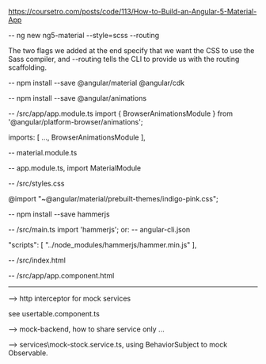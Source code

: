 
https://coursetro.com/posts/code/113/How-to-Build-an-Angular-5-Material-App



-- ng new ng5-material --style=scss --routing

The two flags we added at the end specify that we want the CSS to use the Sass compiler, and --routing tells the CLI to provide us with the routing scaffolding.



-- npm install --save @angular/material @angular/cdk

-- npm install --save @angular/animations


-- /src/app/app.module.ts
import { BrowserAnimationsModule } from '@angular/platform-browser/animations';

imports: [
...,
BrowserAnimationsModule
],

-- material.module.ts 

-- app.module.ts, import MaterialModule

-- /src/styles.css

@import "~@angular/material/prebuilt-themes/indigo-pink.css";

-- npm install --save hammerjs

-- /src/main.ts
import 'hammerjs';
or:
-- angular-cli.json

"scripts": [
  "../node_modules/hammerjs/hammer.min.js"
],


-- /src/index.html
<link href="https://fonts.googleapis.com/icon?family=Material+Icons" rel="stylesheet">


-- /src/app/app.component.html 


------------------------------------------------------


--> http interceptor for mock services

see usertable.component.ts


--> mock-backend, how to share service only ...

--> services\mock-stock.service.ts, using BehaviorSubject to mock Observable.






























